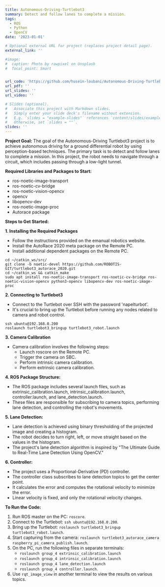 ```yaml
---
title: Autonomous-Driving-Turtlebot3
summary: Detect and follow lanes to complete a mission.
tags:
  - ROS
  - Python
  - OpenCV
date: '2023-01-01'

# Optional external URL for project (replaces project detail page).
external_link: ''

#image:
#  caption: Photo by rawpixel on Unsplash
#  focal_point: Smart


url_code: 'https://github.com/husein-loubani/Autonomous-Driving-Turtlebot3'
url_pdf: ''
url_slides: ''
url_video: ''

# Slides (optional).
#   Associate this project with Markdown slides.
#   Simply enter your slide deck's filename without extension.
#   E.g. `slides = "example-slides"` references `content/slides/example-slides.md`.
#   Otherwise, set `slides = ""`.
slides: ''
---
```

**Project Goal:**
The goal of the Autonomous-Driving Turtlebot3 project is to achieve autonomous driving for a ground differential robot by using perception-based techniques. The primary task is to detect and follow lanes to complete a mission. In this project, the robot needs to navigate through a circuit, which includes passing through a low-light tunnel.

**Required Libraries and Packages to Start:**
- ros-noetic-image-transport
- ros-noetic-cv-bridge
- ros-noetic-vision-opencv
- opencv
- libopencv-dev
- ros-noetic-image-proc
- Autorace package

**Steps to Get Started:**

**1. Installing the Required Packages**
   - Follow the instructions provided on the emanual robotics website.
   - Install the AutoRace 2020 meta package on the Remote PC.
   - Install additional dependent packages on the Remote PC.

```shell
cd ~/catkin_ws/src/
git clone -b noetic-devel https://github.com/ROBOTIS-GIT/turtlebot3_autorace_2020.git
cd ~/catkin_ws && catkin_make
sudo apt install ros-noetic-image-transport ros-noetic-cv-bridge ros-noetic-vision-opencv python3-opencv libopencv-dev ros-noetic-image-proc
```

**2. Connecting to Turtlebot3**
   - Connect to the Turtlebot over SSH with the password 'napelturbot'.
   - It's crucial to bring up the Turtlebot before running any nodes related to camera and robot control.

```shell
ssh ubuntu@192.168.0.200
roslaunch turtlebot3_bringup turtlebot3_robot.launch
```

**3. Camera Calibration**
   - Camera calibration involves the following steps:
     - Launch roscore on the Remote PC.
     - Trigger the camera on SBC.
     - Perform intrinsic camera calibration.
     - Perform extrinsic camera calibration.

**4. ROS Package Structure:**
   - The ROS package includes several launch files, such as extrinsic_calibration.launch, intrinsic_calibration.launch, controller.launch, and lane_detection.launch.
   - These files are responsible for subscribing to camera topics, performing lane detection, and controlling the robot's movements.

**5. Lane Detection:**
   - Lane detection is achieved using binary thresholding of the projected image and creating a histogram.
   - The robot decides to turn right, left, or move straight based on the values in the histogram.
   - The project's lane detection algorithm is inspired by "The Ultimate Guide to Real-Time Lane Detection Using OpenCV."

**6. Controller:**
   - The project uses a Proportional-Derivative (PD) controller.
   - The controller class subscribes to lane detection topics to get the center point.
   - It calculates the error and computes the rotational velocity to minimize the error.
   - Linear velocity is fixed, and only the rotational velocity changes.

**To Run the Code:**
1. Run ROS master on the PC: `roscore`.
2. Connect to the Turtlebot: `ssh ubuntu@192.168.0.200`.
3. Bring up the Turtlebot: `roslaunch turtlebot3_bringup turtlebot3_robot.launch`.
4. Start capturing from the camera: `roslaunch turtlebot3_autorace_camera raspberry_pi_camera_publish.launch`.
5. On the PC, run the following files in separate terminals:
   - `roslaunch group_4 extrinsic_calibration.launch`
   - `roslaunch group_4 intrinsic_calibration.launch`
   - `roslaunch group_4 lane_detection.launch`
   - `roslaunch group_4 controller.launch`.
6. Use `rqt_image_view` in another terminal to view the results on various topics.

